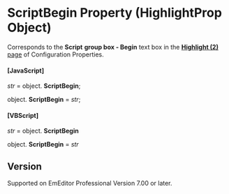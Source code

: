 # ScriptBegin Property (HighlightProp Object)

Corresponds to the **Script**
**group box - Begin** text box in the
[**Highlight (2)** page](../../dlg/properties/highlight2/index) of Configuration Properties.

#### \[JavaScript\]

_str_ = object. **ScriptBegin**;

object. **ScriptBegin** = _str_;

#### \[VBScript\]

_str_ = object. **ScriptBegin**

object. **ScriptBegin** = _str_

## Version

Supported on EmEditor Professional Version 7.00 or later.